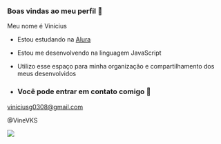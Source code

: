 ### Boas vindas ao meu perfil 💙

Meu nome é Vinicius

- Estou estudando na [Alura](https://www.alura.com.br)
- Estou me desenvolvendo na linguagem JavaScript
- Utilizo esse espaço para minha organização e compartilhamento dos meus desenvolvidos

- ### Você pode entrar em contato comigo 📧

viniciusg0308@gmail.com

@VineVKS

![](https://tenor.com/pt-BR/view/rebecca-mel-john-trending-gif-4994843)
